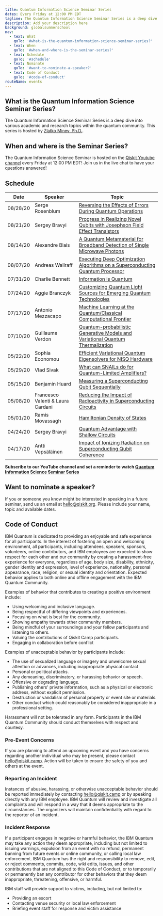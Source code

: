 ```yaml
---
title: Quantum Information Science Seminar Series
dates: Every Friday at 12:00 PM EDT
tagline: The Quantum Information Science Seminar Series is a deep dive into various academic and research topics within the quantum community. 
description: Add your description here
background: globalsummerschool
nav:
  - text: What
    goTo: '#what-is-the-quantum-information-science-seminar-series?'
  - text: When
    goTo: '#when-and-where-is-the-seminar-series?'
  - text: Schedule
    goTo: '#schedule'
  - text: Nominate
    goTo: '#want-to-nominate-a-speaker?'
  - text: Code of Conduct
    goTo: '#code-of-conduct'
routeName: events
---
```


## What is the Quantum Information Science Seminar Series?
The Quantum Information Science Seminar Series is a deep dive into various academic and research topics within the quantum community. This series is hosted by [Zlatko Minev, Ph.D.](https://twitter.com/zlatko_minev). 

## When and where is the Seminar Series?
The Quantum Information Science Seminar is hosted on the [Qiskit Youtube channel](https://www.youtube.com/watch?v=1JT3ei4CXgM&list=PLOFEBzvs-Vvr0uEoGFo08n4-WrM_8fft2) every Friday at 12:00 PM EDT! Join us in the live chat to have your questions answered! 

## Schedule

|   Date   |       Speaker      | Topic | 
|   ----   |       -------      | ----- |
| 08/28/20 |   Serge Rosenblum    | [Reversing the Effects of Errors During Quantum Operations](https://youtu.be/Pidnhi_nOC4?list=PLOFEBzvs-Vvr0uEoGFo08n4-WrM_8fft2)|
| 08/21/20 |   Sergey Bravyi    | [Progress in Realizing Novel Qubits with Josephson Field Effect Transistors](https://youtu.be/tKU-dla3jI0?list=PLOFEBzvs-Vvr0uEoGFo08n4-WrM_8fft2)|
| 08/14/20 |   Alexandre Blais   | [A Quantum Metamaterial for Broadband Detection of Single Microwave Photons](https://youtu.be/1JT3ei4CXgM?list=PLOFEBzvs-Vvr0uEoGFo08n4-WrM_8fft2)|
| 08/07/20 |   Andreas Wallraff    | [Executing Deep Optimization Algorithms on a Superconducting Quantum Processor](https://youtu.be/SDPwfg0MBqc?list=PLOFEBzvs-Vvr0uEoGFo08n4-WrM_8fft2)|
| 07/31/20 |   Charlie Bennett    | [Information is Quantum](https://youtu.be/rslt-LwtDK4?list=PLOFEBzvs-Vvr0uEoGFo08n4-WrM_8fft2)|
| 07/24/20 |   Aggie Branczyk    | [Customizing Quantum Light Sources for Emerging Quantum Technologies](https://youtu.be/_rky-bqrlDo?list=PLOFEBzvs-Vvr0uEoGFo08n4-WrM_8fft2)|
| 07/17/20 |   Antonio Mezzacapo | [Machine Learning at the Quantum/Classical Computational Frontier](https://youtu.be/dtLjvGqPoVM?list=PLOFEBzvs-Vvr0uEoGFo08n4-WrM_8fft2)|
| 07/10/20 |   Guillaume Verdon | [Quantum-probabilistic Generative Models and Variational Quantum Thermalization](https://youtu.be/sS5ovtbXDGQ?list=PLOFEBzvs-Vvr0uEoGFo08n4-WrM_8fft2)|
| 05/22/20 |   Sophia Economou  | [Efficient Variational Quantum Eigensolvers for NISQ Hardware](https://youtu.be/ptb5xdoXlsA?list=PLOFEBzvs-Vvr0uEoGFo08n4-WrM_8fft2)|
| 05/29/20 |   Vlad Sivak       | [What can SNAILs do for Quantum-Limited Amplifiers?](https://youtu.be/HnF7iGA0H-0?list=PLOFEBzvs-Vvr0uEoGFo08n4-WrM_8fft2)|
| 05/15/20 |   Benjamin Huard   | [Measuring a Superconducting Qubit Sequentially](https://youtu.be/8XMfxOxbKGg?list=PLOFEBzvs-Vvr0uEoGFo08n4-WrM_8fft2)|
| 05/08/20 |   Francesco Valenti & Laura Cardani    | [Reducing the Impact of Radioactivity in Superconducting Circuits](https://youtu.be/Q8QJch6_M7I?list=PLOFEBzvs-Vvr0uEoGFo08n4-WrM_8fft2&t=2)|
| 05/01/20 |  Ramis Movassagh   | [Hamiltonian Density of States](https://youtu.be/yAqb6AsELek?list=PLOFEBzvs-Vvr0uEoGFo08n4-WrM_8fft2&t=2)|
| 04/24/20 |   Sergey Bravyi    | [Quantum Advantage with Shallow Circuits](https://youtu.be/uwZjUI5eKAk?list=PLOFEBzvs-Vvr0uEoGFo08n4-WrM_8fft2&t=24)|
| 04/17/20 | Antti Vepsäläinen  | [Impact of Ionizing Radiation on Superconducting Qubit Coherence](https://www.youtube.com/watch?v=iKgysY097Ok&list=PLOFEBzvs-Vvr0uEoGFo08n4-WrM_8fft2&t=355s)|

  
  **Subscribe to our YouTube channel and set a reminder to watch [Quantum Information Science Seminar Series](https://www.youtube.com/watch?v=7dfw8k2p1to&feature=youtu.be)**
  
## Want to nominate a speaker? 

If you or someone you know might be interested in speaking in a future seminar, send us an email at hello@qiskit.org. Please include your name, topic and available dates. 
   
## Code of Conduct

IBM Quantum is dedicated to providing an enjoyable and safe experience for all participants. In the interest of fostering an open and welcoming environment, all participants, including attendees, speakers, sponsors, volunteers, online contributors, and IBM employees are expected to show respect for each other and our community by creating a harassment-free experience for everyone, regardless of age, body size, disability, ethnicity, gender identity and expression, level of experience, nationality, personal appearance, race, religion, or sexual identity and orientation. Expected behavior applies to both online and offline engagement with the IBM Quantum Community.

Examples of behavior that contributes to creating a positive environment include:

- Using welcoming and inclusive language.
- Being respectful of differing viewpoints and experiences.
- Focusing on what is best for the community.
- Showing empathy towards other community members.
- Being mindful of your surroundings and your fellow participants and listening to others.
- Valuing the contributions of Qiskit Camp participants.
- Engaging in collaboration before conflict

Examples of unacceptable behavior by participants include:

- The use of sexualized language or imagery and unwelcome sexual attention or advances, including inappropriate physical contact
- Personal or political attacks.
- Any demeaning, discriminatory, or harassing behavior or speech.
- Offensive or degrading language.
- Publishing others' private information, such as a physical or electronic address, without explicit permission.
- Destruction or vandalism of personal property or event site or materials.
- Other conduct which could reasonably be considered inappropriate in a professional setting.

Harassment will not be tolerated in any form. Participants in the IBM Quantum Community should conduct themselves with respect and courtesy.

### Pre-Event Concerns

If you are planning to attend an upcoming event and you have concerns regarding another individual who may be present, please contact [hello@qiskit.camp](mailto:hello@qiskit.camp). Action will be taken to ensure the safety of you and others at the event.

### Reporting an Incident

Instances of abusive, harassing, or otherwise unacceptable behavior should be reported immediately by contacting [hello@qiskit.camp](mailto:hello@qiskit.camp) or by speaking directly with any IBM employee. IBM Quantum will review and investigate all complaints and will respond in a way that it deems appropriate to the circumstances. The organizers will maintain confidentiality with regard to the reporter of an incident.

### Incident Response

If a participant engages in negative or harmful behavior, the IBM Quantum may take any action they deem appropriate, including but not limited to issuing warnings, expulsion from an event with no refund, permanent banning from future events or online community, or calling local law enforcement. IBM Quantum has the right and responsibility to remove, edit, or reject comments, commits, code, wiki edits, issues, and other contributions that are not aligned to this Code of Conduct, or to temporarily or permanently ban any contributor for other behaviors that they deem inappropriate, threatening, offensive, or harmful.

IBM staff will provide support to victims, including, but not limited to:

- Providing an escort
- Contacting venue security or local law enforcement
- Briefing event staff for response and victim assistance
